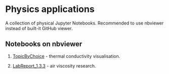 # Physics applications

A collection of physical Jupyter Notebooks. Recommended to use
nbviewer instead of built-it GitHub viewer.

## Notebooks on nbviewer

1. [TopicByChoice](https://nbviewer.jupyter.org/github/konarkcher/PhysicsApplications/blob/dev/TopicByChoice/TopicByChoice.ipynb) - 
thermal conductivity visualisation.

2. [LabReport_1.3.3](https://nbviewer.jupyter.org/github/konarkcher/PhysicsApplications/blob/dev/LabMech_1.3.3/LabReport.ipynb) -
air viscosity research.